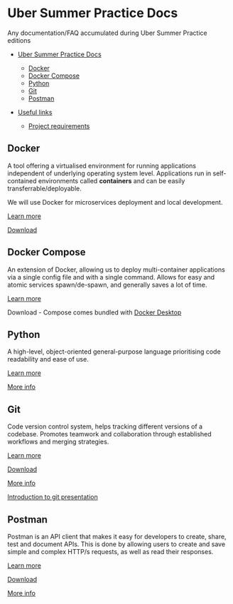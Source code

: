 # Uber Summer Practice Docs
Any documentation/FAQ accumulated during Uber Summer Practice editions

- [Uber Summer Practice Docs](#uber-summer-practice-docs)
  - [Docker](#docker)
  - [Docker Compose](#docker-compose)
  - [Python](#python)
  - [Git](#git)
  - [Postman](#postman)

- [Useful links](#uber-summer-practice-docs)
  - [Project requirements](#docs/project.md)

## Docker
A tool offering a virtualised environment for running applications independent of underlying operating system level. Applications run in self-contained environments called **containers** and can be easily transferrable/deployable.

We will use Docker for microservices deployment and local development.

[Learn more](https://www.freecodecamp.org/news/what-is-docker-used-for-a-docker-container-tutorial-for-beginners/)

[Download](https://www.docker.com/products/docker-desktop/)
## Docker Compose

An extension of Docker, allowing us to deploy multi-container applications via a single config file and with a single command. Allows for easy and atomic services spawn/de-spawn, and generally saves a lot of time.

[Learn more](https://docs.docker.com/compose/)

Download - Compose comes bundled with [Docker Desktop](https://www.docker.com/products/docker-desktop/)

## Python

A high-level, object-oriented general-purpose language prioritising code readability and ease of use.

[Learn more](https://opensource.com/resources/python)

[More info](https://fmi.py-bg.net/lectures)

## Git

Code version control system, helps tracking different versions of a codebase. Promotes teamwork and collaboration through established workflows and merging strategies.

[Learn more](https://www.freecodecamp.org/news/what-is-git-learn-git-version-control/)

[Download](https://git-scm.com/downloads)

[More info](https://git-scm.com/docs)

[Introduction to git presentation](https://docs.google.com/presentation/d/1v38YZYRdHgBPWwPz5R8m2GlzUlPNG5Q6yDhcP-sL3Z0/edit?usp=sharing)

## Postman

Postman is an API client that makes it easy for developers to create, share, test and document APIs. This is done by allowing users to create and save simple and complex HTTP/s requests, as well as read their responses.

[Learn more](https://www.postman.com/)

[Download](https://www.postman.com/downloads/)

[More info](https://medium.com/aubergine-solutions/api-testing-using-postman-323670c89f6d)
